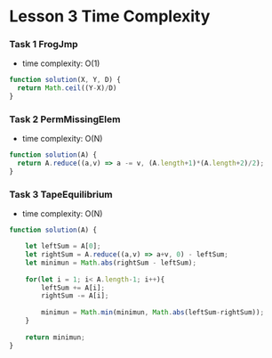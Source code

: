# Lesson 3 Time Complexity

### Task 1 FrogJmp

- time complexity: O(1)
```javascript
function solution(X, Y, D) {
  return Math.ceil((Y-X)/D)
}
```

### Task 2 PermMissingElem

- time complexity: O(N)
```javascript
function solution(A) {
  return A.reduce((a,v) => a -= v, (A.length+1)*(A.length+2)/2);
}
```

### Task 3 TapeEquilibrium

- time complexity: O(N)
```javascript
function solution(A) {

    let leftSum = A[0];
    let rightSum = A.reduce((a,v) => a+v, 0) - leftSum;
    let minimun = Math.abs(rightSum - leftSum);
    
    for(let i = 1; i< A.length-1; i++){
        leftSum += A[i];
        rightSum -= A[i];
        
        minimun = Math.min(minimun, Math.abs(leftSum-rightSum));
    }
    
    return minimun;
}
```